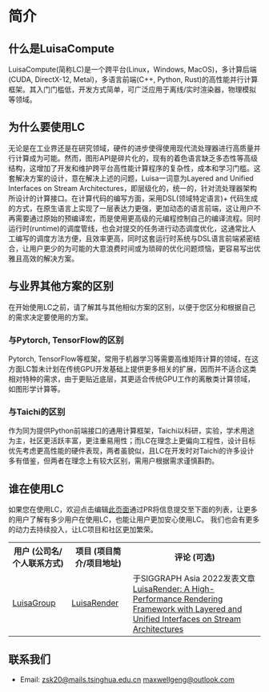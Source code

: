 # 简介
## 什么是LuisaCompute
LuisaCompute(简称LC)是一个跨平台(Linux，Windows, MacOS)，多计算后端(CUDA, DirectX-12, Metal)，多语言前端(C++, Python, Rust)的高性能并行计算框架。其入门门槛低，开发方式简单，可广泛应用于离线/实时渲染器，物理模拟等领域。

## 为什么要使用LC
无论是在工业界还是在研究领域，硬件的进步使得使用现代流处理器进行高质量并行计算成为可能。然而，图形API是碎片化的，现有的着色语言缺乏多态性等高级结构，这增加了开发和维护跨平台高性能计算程序的复杂性，成本和学习门槛。这套解决方案的设计，意在解决上述的问题，Luisa一词意为Layered and Unified Interfaces on Stream Architectures，即层级化的，统一的，针对流处理器架构所设计的计算接口。在计算代码的编写方面，采用DSL(领域特定语言)+ 代码生成的方式，在原生语言上实现了一层表达力更强，更加动态的语言前端，这让用户不再需要通过原始的预编译宏，而是使用更高级的元编程控制自己的编译流程。同时运行时(runtime)的调度管线，也会对提交的任务进行动态调度优化，这通常比人工编写的调度方法方便，且效率更高，同时这套运行时系统与DSL语言前端紧密结合，让用户更少的为可能的大意浪费时间或为琐碎的优化问题烦恼，更容易写出优雅且高效的解决方案。

## 与业界其他方案的区别
在开始使用LC之前，请了解其与其他相似方案的区别，以便于您区分和根据自己的需求决定要使用的方案。

### 与Pytorch, TensorFlow的区别
Pytorch, TensorFlow等框架，常用于机器学习等需要高维矩阵计算的领域，在这方面LC暂未计划在传统GPU开发基础上提供更多相关的扩展，因而并不适合这类相对特种的需求，由于更贴近底层，其更适合传统GPU工作的离散类计算领域，如图形学计算等。

### 与Taichi的区别
作为同为提供Python前端接口的通用计算框架，Taichi以科研，实验，学术用途为主，社区更活跃丰富，更注重易用性；而LC在理念上更偏向工程性，设计目标优先考虑更高性能的硬件表现，两者虽貌似，且LC在开发时对Taichi的许多设计多有借鉴，但两者在理念上有较大区别，需用户根据需求谨慎斟酌。

## 谁在使用LC
如果您在使用LC，欢迎点击编辑[此页面](https://github.com/LuisaGroup/LuisaComputeDoc/blob/main/zh-cn/about/introduction.md)通过PR将信息提交至下面的列表，让更多的用户了解有多少用户在使用LC，也能让用户更加安心使用LC。
我们也会有更多的动力去持续投入，让LC项目和社区更加繁荣。
<table>
  <tr>
    <th>用户 (公司名/个人联系方式)</th>
    <th>项目 (项目简介/项目地址)</th>
    <th>评论 (可选)</th>
  </tr>
  <tr>
    <td><a href="https://github.com/LuisaGroup">LuisaGroup</a></td>
    <td><a href="https://github.com/LuisaGroup/LuisaRender">LuisaRender</a></td>
    <td>于SIGGRAPH Asia 2022发表文章<a href="https://luisa-render.com/">LuisaRender: A High-Performance Rendering Framework with Layered and Unified Interfaces on Stream Architectures</a></td>
  </tr>
</table>

## 联系我们
* Email: zsk20@mails.tsinghua.edu.cn maxwellgeng@outlook.com